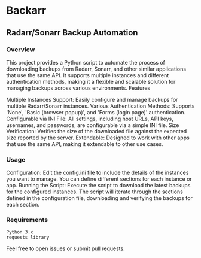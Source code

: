 # Backarr

## Radarr/Sonarr Backup Automation

### Overview

This project provides a Python script to automate the process of downloading backups from Radarr, Sonarr, and other similar applications that use the same API. It supports multiple instances and different authentication methods, making it a flexible and scalable solution for managing backups across various environments.
Features

Multiple Instances Support: Easily configure and manage backups for multiple Radarr/Sonarr instances.
Various Authentication Methods: Supports 'None', 'Basic (browser popup)', and 'Forms (login page)' authentication.
Configurable via INI File: All settings, including host URLs, API keys, usernames, and passwords, are configurable via a simple INI file.
Size Verification: Verifies the size of the downloaded file against the expected size reported by the server.
Extendable: Designed to work with other apps that use the same API, making it extendable to other use cases.

### Usage

Configuration: Edit the config.ini file to include the details of the instances you want to manage. You can define different sections for each instance or app.
Running the Script: Execute the script to download the latest backups for the configured instances. The script will iterate through the sections defined in the configuration file, downloading and verifying the backups for each section.

### Requirements

    Python 3.x
    requests library


Feel free to open issues or submit pull requests.
